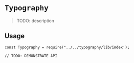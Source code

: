 # `Typography`

> TODO: description

## Usage

```
const Typography = require("../../typography/lib/index');

// TODO: DEMONSTRATE API
```
